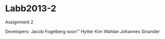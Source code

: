 Labb2013-2
==========

Assignment 2

Developers:
  Jacob Fogelberg soon™ Hytter
  Kim Wahlan
  Johannes Sinander
  
